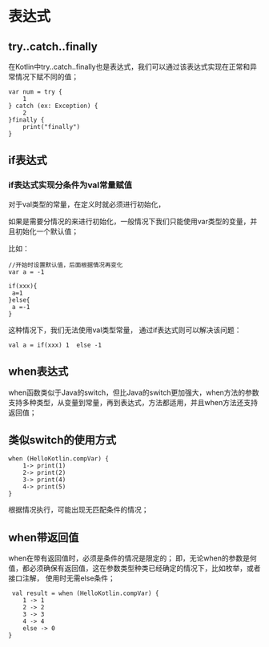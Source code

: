 # 表达式

## try..catch..finally
在Kotlin中try..catch..finally也是表达式，我们可以通过该表达式实现在正常和异常情况下赋不同的值；

    var num = try {
        1
    } catch (ex: Exception) {
        2
    }finally {
        print("finally")
    }
    
    
## if表达式

### if表达式实现分条件为val常量赋值

  对于val类型的常量，在定义时就必须进行初始化，

  如果是需要分情况的来进行初始化，一般情况下我们只能使用var类型的变量，并且初始化一个默认值；

  比如：

    //开始时设置默认值，后面根据情况再变化
    var a = -1
    
    if(xxx){
     a=1
    }else{
     a =-1
    }

  这种情况下，我们无法使用val类型常量，
通过if表达式则可以解决该问题：

    val a = if(xxx) 1  else -1

## when表达式

when函数类似于Java的switch，但比Java的switch更加强大，when方法的参数支持多种类型，从变量到常量，再到表达式，方法都适用，并且when方法还支持返回值；

## 类似switch的使用方式

    when (HelloKotlin.compVar) {
        1-> print(1)
        2-> print(2)
        3-> print(4)
        4-> print(5)
    }
 
 根据情况执行，可能出现无匹配条件的情况；
 
 ## when带返回值
 
 when在带有返回值时，必须是条件的情况是限定的；
 即，无论when的参数是何值，都必须确保有返回值，这在参数类型种类已经确定的情况下，比如枚举，或者接口注解，  使用时无需else条件；
 
     val result = when (HelloKotlin.compVar) {
        1 -> 1
        2 -> 2
        3 -> 3
        4 -> 4
        else -> 0
    }



